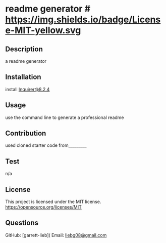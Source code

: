 # readme generator # https://img.shields.io/badge/License-MIT-yellow.svg 
  ## Description
  a readme generator
  ## Installation
  install Inquirer@8.2.4
  ## Usage
  use the command line to generate a professional readme
  ## Contribution
  used cloned starter code from_________
  ## Test
  n/a
  ## License
  This project is licensed under the MIT license.
  https://opensource.org/licenses/MIT
  ## Questions
  GitHub: [garrett-lieb](
  Email: liebg08@gmail.com
  